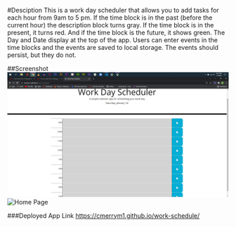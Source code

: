 #Desciption
This is a work day scheduler that allows you to add tasks for each hour from 9am to 5 pm. If the time block is in the past (before the current hour) the description block turns gray. If the time block is in the present, it turns red. And if the time block is the future, it shows green. The Day and Date display at the top of the app. Users can enter events in the time blocks and the events are saved to local storage. The events should persist, but they do not.

##Screenshot
![Home Page](./screenshot.jpg)
![Home Page](/assets/images/Home-Page-Screenshot.jpg)


###Deployed App Link
https://cmerrym1.github.io/work-schedule/